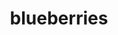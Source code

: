 ---
layout: food&drink
title: blueberries
emoji: blueberries
permalink: 🫐.html
image: assets/img/3moji/blueberries.png
---